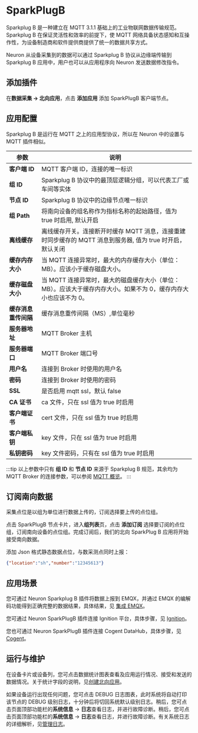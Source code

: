 # SparkPlugB

Sparkplug B 是一种建立在 MQTT 3.1.1 基础上的工业物联网数据传输规范。Sparkplug B 在保证灵活性和效率的前提下，使 MQTT 网络具备状态感知和互操作性，为设备制造商和软件提供商提供了统一的数据共享方式。

Neuron 从设备采集到的数据可以通过 Sparkplug B 协议从边缘端传输到 Sparkplug B 应用中，用户也可以从应用程序向 Neuron 发送数据修改指令。

## 添加插件

在**数据采集 -> 北向应用**，点击 **添加应用** 添加 SparkPlugB 客户端节点。

## 应用配置

Sparkplug B 是运行在 MQTT 之上的应用型协议，所以在 Neuron 中的设置与 MQTT 插件相似。

|  参数         | 说明                                                         |
| ------------- | ------------------------------------------------------------ |
| **客户端 ID** | MQTT 客户端 ID，连接的唯一标识                                 |
| **组 ID**  | Sparkplug B 协议中的最顶层逻辑分组，可以代表工厂或车间等实体     |
| **节点 ID**   | Sparkplug B 协议中的边缘节点唯一标识                           |
| **组 Path**   | 将南向设备的组名称作为指标名称的起始路径，值为 true 时启用, 默认开启 |
| **离线缓存**   | 离线缓存开关。连接断开时缓存 MQTT 消息，连接重建时同步缓存的 MQTT 消息到服务器, 值为 true 时开启，默认关闭 |
| **缓存内存大小** | 当 MQTT 连接异常时，最大的内存缓存大小（单位：MB）。应该小于缓存磁盘大小。 |
| **缓存磁盘大小** | 当 MQTT 连接异常时，最大的磁盘缓存大小（单位：MB）。应该大于缓存内存大小。如果不为 0，缓存内存大小也应该不为 0。 |
| **缓存消息重传间隔**  | 缓存消息重传间隔（MS）,单位毫秒 |
| **服务器地址**      | MQTT Broker 主机                                             |
| **服务器端口**      | MQTT Broker 端口号                                           |
| **用户名**  | 连接到 Broker 时使用的用户名                                  |
| **密码**  | 连接到 Broker 时使用的密码                                    |
| **SSL**       | 是否启用 mqtt ssl，默认 false                                 |
| **CA 证书**        | ca 文件，只在 ssl 值为 true 时启用                            |
| **客户端证书**      | cert 文件，只在 ssl 值为 true 时启用                          |
| **客户端私钥**       | key 文件，只在 ssl 值为 true 时启用                           |
| **私钥密码**   | key 文件密码，只有在 ssl 值为 true 时启用                     |

:::tip
以上参数中只有 **组 ID** 和 **节点 ID** 来源于 Sparkplug B 规范，其余均为 MQTT Broker 的连接参数，可以参阅 [MQTT 概览](../mqtt/overview.md)。
:::

## 订阅南向数据

采集点位是以组为单位进行数据上传的，订阅选择要上传的点位组。

点击 SparkPlugB 节点卡片，进入**组列表**页，点击 **添加订阅** 选择要订阅的点位组，订阅南向设备的点位组。完成订阅后，我们的北向 SparkPlug B 应用将开始接受南向数据。

添加 Json 格式静态数据点位，与数采测点同时上报：
``` json
{"location":"sh","number":"12345613"}
```

## 应用场景

您可通过 Neuron Sparkplug B 插件将数据上报到 EMQX，并通过 EMQX 的编解码功能得到正确完整的数据结果，具体结果，见 [集成 EMQX](sparkplug.md)。

您可通过 Neuron SparkPlugB 插件连接 Ignition 平台，具体步骤，见 [Ignition](./ignition.md)。

您也可通过 Neuron SparkPlugB 插件连接 Cogent DataHub，具体步骤，见 [Cogent](./cogent.md)。

## 运行与维护

在设备卡片或设备列，您可点击数据统计图表查看及应用运行情况、接受和发送的数据情况。关于统计字段的说明，见[创建北向应用](../north-apps.md)。

如果设备运行出现任何问题，您可点击 DEBUG 日志图表，此时系统将自动打印该节点的 DEBUG 级别日志，十分钟后将切回系统默认级别日志。稍后，您可点击页面顶部功能栏的**系统信息** -> **日志**查看日志，并进行故障诊断。稍后，您可点击页面顶部功能栏的**系统信息** -> **日志**查看日志，并进行故障诊断。有关系统日志的详细解析，见[管理日志](../../../admin/log-management.md)。
